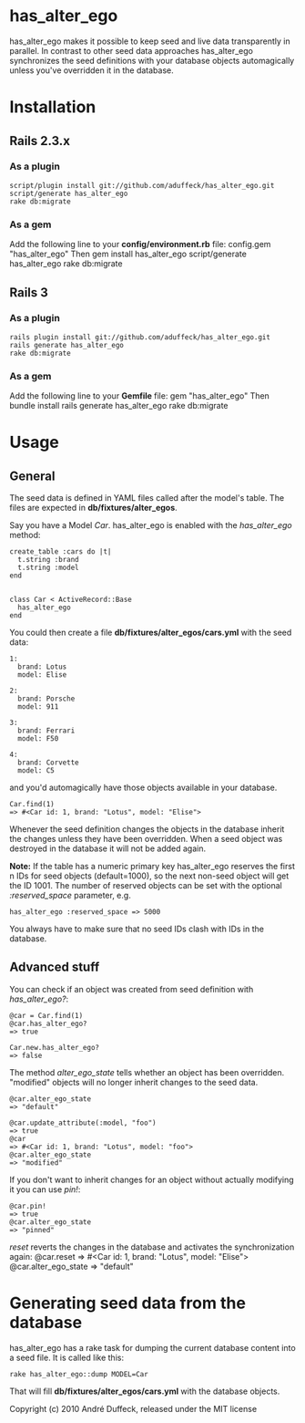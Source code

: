 # has_alter_ego

has_alter_ego makes it possible to keep seed and live data transparently in parallel. In contrast to other seed
data approaches has_alter_ego synchronizes the seed definitions with your database objects automagically unless you've
overridden it in the database.

# Installation

## Rails 2.3.x
### As a plugin
    script/plugin install git://github.com/aduffeck/has_alter_ego.git
    script/generate has_alter_ego
    rake db:migrate

### As a gem
Add the following line to your **config/environment.rb** file:
    config.gem "has_alter_ego"
Then
    gem install has_alter_ego
    script/generate has_alter_ego
    rake db:migrate

## Rails 3
### As a plugin
    rails plugin install git://github.com/aduffeck/has_alter_ego.git
    rails generate has_alter_ego
    rake db:migrate

### As a gem
Add the following line to your **Gemfile** file:
    gem "has_alter_ego"
Then
    bundle install
    rails generate has_alter_ego
    rake db:migrate

# Usage
## General
The seed data is defined in YAML files called after the model's table. The files are expected in **db/fixtures/alter_egos**.

Say you have a Model *Car*. has_alter_ego is enabled with the *has_alter_ego* method:

    create_table :cars do |t|
      t.string :brand
      t.string :model
    end


    class Car < ActiveRecord::Base
      has_alter_ego
    end

You could then create a file **db/fixtures/alter_egos/cars.yml** with the seed data:

    1:
      brand: Lotus
      model: Elise

    2:
      brand: Porsche
      model: 911

    3:
      brand: Ferrari
      model: F50

    4:
      brand: Corvette
      model: C5

and you'd automagically have those objects available in your database.

    Car.find(1)
    => #<Car id: 1, brand: "Lotus", model: "Elise">

Whenever the seed definition changes the objects in the database inherit the changes unless they have been overridden.
When a seed object was destroyed in the database it will not be added again.

**Note:** If the table has a numeric primary key has_alter_ego reserves the first n IDs for seed objects (default=1000),
so the next non-seed object will get the ID 1001.
The number of reserved objects can be set with the optional *:reserved_space* parameter, e.g.

    has_alter_ego :reserved_space => 5000

You always have to make sure that no seed IDs clash with IDs in the database.


## Advanced stuff
You can check if an object was created from seed definition with *has_alter_ego?*:

    @car = Car.find(1)
    @car.has_alter_ego?
    => true

    Car.new.has_alter_ego?
    => false

The method *alter_ego_state* tells whether an object has been overridden. "modified" objects will no longer inherit
changes to the seed data.

    @car.alter_ego_state
    => "default"

    @car.update_attribute(:model, "foo")
    => true
    @car
    => #<Car id: 1, brand: "Lotus", model: "foo">
    @car.alter_ego_state
    => "modified"

If you don't want to inherit changes for an object without actually modifying it you can use *pin!*:

    @car.pin!
    => true
    @car.alter_ego_state
    => "pinned"


*reset* reverts the changes in the database and activates the synchronization again:
    @car.reset
    => #<Car id: 1, brand: "Lotus", model: "Elise">
    @car.alter_ego_state
    => "default"

# Generating seed data from the database

has_alter_ego has a rake task for dumping the current database content into a seed file. It is called like this:

    rake has_alter_ego::dump MODEL=Car

That will fill **db/fixtures/alter_egos/cars.yml** with the database objects. 

Copyright (c) 2010 André Duffeck, released under the MIT license
